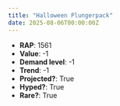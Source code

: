 ```yaml
---
title: "Halloween Plungerpack"
date: 2025-08-06T00:00:00Z
---
```

- **RAP**: 1561
- **Value**: -1
- **Demand level**: -1
- **Trend**: -1
- **Projected?**: True
- **Hyped?**: True
- **Rare?**: True
